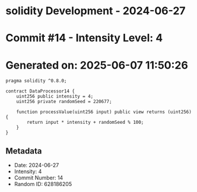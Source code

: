﻿# solidity Development - 2024-06-27
# Commit #14 - Intensity Level: 4
# Generated on: 2025-06-07 11:50:26
```solidity
pragma solidity ^0.8.0;

contract DataProcessor14 {
    uint256 public intensity = 4;
    uint256 private randomSeed = 220677;

    function processValue(uint256 input) public view returns (uint256) {
        return input * intensity + randomSeed % 100;
    }
}
```
## Metadata
- Date: 2024-06-27
- Intensity: 4
- Commit Number: 14
- Random ID: 628186205
